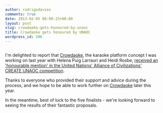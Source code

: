 ```yaml
---
author: rodrigodavies
comments: true
date: 2013-02-05 06:09:23+00:00
layout: post
slug: crowdaoke-gets-honoured-by-unaoc
title: Crowdaoke gets honoured by UNAOC
wordpress_id: 506
---
```


<img src="http://rodrigodavies.com/blog/2012/11/29/crowdaoke-building-peace-through-harmony/selector.png" class="largeimg" alt="">

I'm delighted to report that [Crowdaoke](http://rodrigodavies.com/blog/2012/11/29/crowdaoke-building-peace-through-harmony/), the karaoke platform concept I was working on last year with Helena Puig Larrauri and Heidi Rosbe, [received an 'honourable mention' in the United Nations' Alliance of Civilizations' CREATE UNAOC competition](http://www.unaoc.org/2013/01/announcing-the-create-uanoc-2012-finalists/).

Thanks to everyone who provided their support and advice during the process, and we hope to be able to work further on [Crowdaoke](http://www.rodrigodavies.com/crowdaoke/) later this year.

In the meantime, best of luck to the five finalists - we're looking forward to seeing the results of their fantastic proposals.
